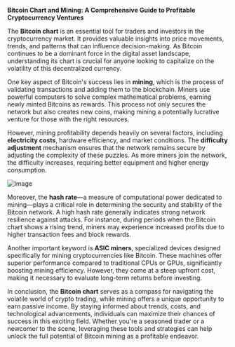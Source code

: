 **Bitcoin Chart and Mining: A Comprehensive Guide to Profitable Cryptocurrency Ventures**

The **Bitcoin chart** is an essential tool for traders and investors in the cryptocurrency market. It provides valuable insights into price movements, trends, and patterns that can influence decision-making. As Bitcoin continues to be a dominant force in the digital asset landscape, understanding its chart is crucial for anyone looking to capitalize on the volatility of this decentralized currency.

One key aspect of Bitcoin's success lies in **mining**, which is the process of validating transactions and adding them to the blockchain. Miners use powerful computers to solve complex mathematical problems, earning newly minted Bitcoins as rewards. This process not only secures the network but also creates new coins, making mining a potentially lucrative venture for those with the right resources.

However, mining profitability depends heavily on several factors, including **electricity costs**, hardware efficiency, and market conditions. The **difficulty adjustment** mechanism ensures that the network remains secure by adjusting the complexity of these puzzles. As more miners join the network, the difficulty increases, requiring better equipment and higher energy consumption.

![Image](https://github.com/user-attachments/assets/b8266eee-691e-4ee1-99ef-bfa10d234fd4)

Moreover, the **hash rate**—a measure of computational power dedicated to mining—plays a critical role in determining the security and stability of the Bitcoin network. A high hash rate generally indicates strong network resilience against attacks. For instance, during periods when the Bitcoin chart shows a rising trend, miners may experience increased profits due to higher transaction fees and block rewards.

Another important keyword is **ASIC miners**, specialized devices designed specifically for mining cryptocurrencies like Bitcoin. These machines offer superior performance compared to traditional CPUs or GPUs, significantly boosting mining efficiency. However, they come at a steep upfront cost, making it necessary to evaluate long-term returns before investing.

In conclusion, the **Bitcoin chart** serves as a compass for navigating the volatile world of crypto trading, while mining offers a unique opportunity to earn passive income. By staying informed about trends, costs, and technological advancements, individuals can maximize their chances of success in this exciting field. Whether you're a seasoned trader or a newcomer to the scene, leveraging these tools and strategies can help unlock the full potential of Bitcoin mining as a profitable endeavor.
